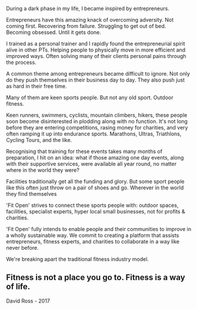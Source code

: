 <p>During a dark phase in my life, I became inspired by entrepreneurs.</p>

<p>Entrepreneurs have this amazing knack of overcoming adversity. Not coming first. Recovering from failure. Struggling to get out of bed. Becoming obsessed. Until it gets done.</p>

<p>I trained as a personal trainer and I rapidly found the entrepreneurial spirit alive in other PTs. Helping people to physically move in more efficient and improved ways. Often solving many of their clients personal pains through the process.</p>

<p>A common theme among entrepreneurs became difficult to ignore. Not only do they push themselves in their business day to day. They also push just as hard in their free time.</p>

<p>Many of them are keen sports people. But not any old sport. Outdoor fitness.</p>

<p>Keen runners, swimmers, cyclists, mountain climbers, hikers, these people soon become disinterested in plodding along with no function. It's not long before they are entering competitions, rasing money for charities, and very often ramping it up into endurance sports. Marathons, Ultras, Triathlons, Cycling Tours, and the like.</p>

<p>Recognising that training for these events takes many months of preparation, I hit on an idea: what if those amazing one day events, along with their supportive services, were available all year round, no matter where in the world they were?</p>

<p>Facilities traditionally get all the funding and glory. But some sport people like this often just throw on a pair of shoes and go. Wherever in the world they find themselves</p>

<p>'Fit Open' strives to connect these sports people with: outdoor spaces, facilities, specialist experts, hyper local small businesses, not for profits & charities.</p>

<p>'Fit Open' fully intends to enable people and their communities to improve in a wholly sustainable way. We commit to creating a platform that assists entrepreneurs, fitness experts, and charities to collaborate in a way like never before.</p>

<p>We're breaking apart the traditional fitness industry model.</p>

## Fitness is not a place you go to. Fitness is a way of life.


<p>David Ross - 2017</p>
</body>

</html>
